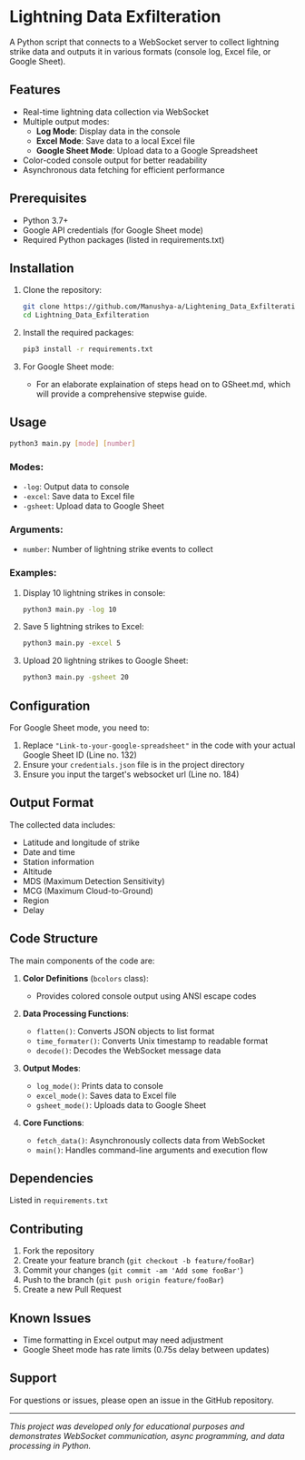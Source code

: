 # Lightning Data Exfilteration

A Python script that connects to a WebSocket server to collect lightning strike data and outputs it in various formats (console log, Excel file, or Google Sheet).

## Features

- Real-time lightning data collection via WebSocket
- Multiple output modes:
  - **Log Mode**: Display data in the console
  - **Excel Mode**: Save data to a local Excel file
  - **Google Sheet Mode**: Upload data to a Google Spreadsheet
- Color-coded console output for better readability
- Asynchronous data fetching for efficient performance

## Prerequisites

- Python 3.7+
- Google API credentials (for Google Sheet mode)
- Required Python packages (listed in requirements.txt)

## Installation

1. Clone the repository:
   ```bash
   git clone https://github.com/Manushya-a/Lightening_Data_Exfilteration.git
   cd Lightning_Data_Exfilteration
   ```

2. Install the required packages:
   ```bash
   pip3 install -r requirements.txt
   ```

3. For Google Sheet mode:
    - For an elaborate explaination of steps head on to GSheet.md, which will provide a comprehensive stepwise guide.

## Usage

```bash
python3 main.py [mode] [number]
```

### Modes:
- `-log`: Output data to console
- `-excel`: Save data to Excel file
- `-gsheet`: Upload data to Google Sheet

### Arguments:
- `number`: Number of lightning strike events to collect

### Examples:

1. Display 10 lightning strikes in console:
   ```bash
   python3 main.py -log 10
   ```

2. Save 5 lightning strikes to Excel:
   ```bash
   python3 main.py -excel 5
   ```

3. Upload 20 lightning strikes to Google Sheet:
   ```bash
   python3 main.py -gsheet 20
   ```

## Configuration

For Google Sheet mode, you need to:
1. Replace `"Link-to-your-google-spreadsheet"` in the code with your actual Google Sheet ID (Line no. 132)
2. Ensure your `credentials.json` file is in the project directory
3. Ensure you input the target's websocket url (Line no. 184)

## Output Format

The collected data includes:
- Latitude and longitude of strike
- Date and time
- Station information
- Altitude
- MDS (Maximum Detection Sensitivity)
- MCG (Maximum Cloud-to-Ground)
- Region
- Delay

## Code Structure

The main components of the code are:

1. **Color Definitions** (`bcolors` class):
   - Provides colored console output using ANSI escape codes

2. **Data Processing Functions**:
   - `flatten()`: Converts JSON objects to list format
   - `time_formater()`: Converts Unix timestamp to readable format
   - `decode()`: Decodes the WebSocket message data

3. **Output Modes**:
   - `log_mode()`: Prints data to console
   - `excel_mode()`: Saves data to Excel file
   - `gsheet_mode()`: Uploads data to Google Sheet

4. **Core Functions**:
   - `fetch_data()`: Asynchronously collects data from WebSocket
   - `main()`: Handles command-line arguments and execution flow

## Dependencies

Listed in `requirements.txt`

## Contributing

1. Fork the repository
2. Create your feature branch (`git checkout -b feature/fooBar`)
3. Commit your changes (`git commit -am 'Add some fooBar'`)
4. Push to the branch (`git push origin feature/fooBar`)
5. Create a new Pull Request

## Known Issues

- Time formatting in Excel output may need adjustment
- Google Sheet mode has rate limits (0.75s delay between updates)

## Support

For questions or issues, please open an issue in the GitHub repository.

---

*This project was developed only for educational purposes and demonstrates WebSocket communication, async programming, and data processing in Python.*

